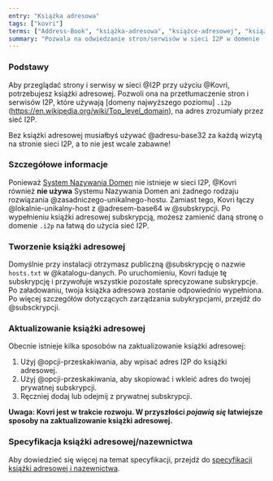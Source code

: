 ```yaml
---
entry: "Książka adresowa"
tags: ["kovri"]
terms: ["Address-Book", "książka-adresowa", "książce-adresowej", "książki-adresowej", "książkę-adresową", "książki-adresowe"]
summary: "Pozwala na odwiedzanie stron/serwisów w sieci I2P w domenie .i2p."
---
```


### Podstawy

Aby przeglądać strony i serwisy w sieci @I2P przy użyciu @Kovri, potrzebujesz książki adresowej. Pozwoli ona na przetłumaczenie stron i serwisów I2P, które używają [domeny najwyższego poziomu] `.i2p` (https://en.wikipedia.org/wiki/Top_level_domain), na adres zrozumiały przez sieć I2P.

Bez książki adresowej musiałbyś używać @adresu-base32 za każdą wizytą na stronie sieci I2P, a to nie jest wcale zabawne!

### Szczegółowe informacje

Ponieważ [System Nazywania Domen](https://en.wikipedia.org/wiki/DNS) nie istnieje w sieci I2P, @Kovri również **nie używa** Systemu Nazywania Domen ani żadnego rodzaju rozwiązania @zasadniczego-unikalnego-hostu. Zamiast tego, Kovri łączy @lokalnie-unikalny-host z @adresem-base64 w @subskrypcji. Po wypełnieniu książki adresowej subskrypcją, możesz zamienić daną stronę o domenie `.i2p` na łatwą do użycia sieć I2P.

### Tworzenie książki adresowej

Domyślnie przy instalacji otrzymasz publiczną @subskrypcję o nazwie `hosts.txt` w @katalogu-danych. Po uruchomieniu, Kovri ładuje tę subskrypcję i przywołuje wszystkie pozostałe sprecyzowane subskrypcje. Po załadowaniu, twoja książka adresowa zostanie odpowiednio wypełniona. Po więcej szczegółów dotyczących zarządzania subykrypcjami, przejdź do @subsckrypcji.

### Aktualizowanie książki adresowej

Obecnie istnieje kilka sposobów na zaktualizowanie książki adresowej:
1. Użyj @opcji-przeskakiwania, aby wpisać adres I2P do książki adresowej.
2. Użyj @opcji-przeskakiwania, aby skopiować i wkleić adres do twojej prywatnej subskrypcji.
3. Ręczniej dodaj lub odejmij z prywatnej subskrypcji.

**Uwaga: Kovri jest w trakcie rozwoju. W przyszłości *pojawią się* łatwiejsze sposoby na zaktualizowanie książki adresowej.**

### Specyfikacja książki adresowej/nazewnictwa

Aby dowiedzieć się więcej na temat specyfikacji, przejdź do [specyfikacji książki adresowej i nazewnictwa](https://geti2p.net/en/docs/naming).
